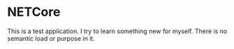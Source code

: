 # NETCore
This is a test application. I try to learn something new for myself. There is no semantic load or purpose in it.

